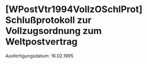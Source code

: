 # [WPostVtr1994VollzOSchlProt] Schlußprotokoll zur Vollzugsordnung zum Weltpostvertrag

Ausfertigungsdatum: 16.02.1995

 